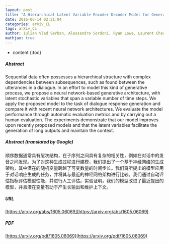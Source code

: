 ```yaml
---
layout: post
title: "A Hierarchical Latent Variable Encoder-Decoder Model for Generating Dialogues"
date: 2016-06-14 02:21:04
categories: arXiv_CL
tags: arXiv_CL
author: Iulian Vlad Serban, Alessandro Sordoni, Ryan Lowe, Laurent Charlin, Joelle Pineau, Aaron Courville, Yoshua Bengio
mathjax: true
---
```


* content
{:toc}

##### Abstract
Sequential data often possesses a hierarchical structure with complex dependencies between subsequences, such as found between the utterances in a dialogue. In an effort to model this kind of generative process, we propose a neural network-based generative architecture, with latent stochastic variables that span a variable number of time steps. We apply the proposed model to the task of dialogue response generation and compare it with recent neural network architectures. We evaluate the model performance through automatic evaluation metrics and by carrying out a human evaluation. The experiments demonstrate that our model improves upon recently proposed models and that the latent variables facilitate the generation of long outputs and maintain the context.

##### Abstract (translated by Google)
顺序数据通常具有层次结构，在子序列之间具有复杂的相关性，例如在对话中的发音之间发现。为了对这种生成过程进行建模，我们提出了一个基于神经网络的生成架构，其中潜在的随机变量跨越了可变数量的时间步长。我们将所提出的模型应用于对话响应生成的任务，并将其与最近的神经网络架构进行比较。我们通过自动评估指标评估模型性能，并进行人工评估。实验证明，我们的模型改进了最近提出的模型，并且潜在变量有助于产生长输出和维护上下文。

##### URL
[https://arxiv.org/abs/1605.06069](https://arxiv.org/abs/1605.06069)

##### PDF
[https://arxiv.org/pdf/1605.06069](https://arxiv.org/pdf/1605.06069)

